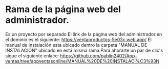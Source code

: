 # Rama de la página web del administrador.
Es un proyecto por separado
El link de la página web del administrador en el dominio es el siguiente:
https://ventaproductos-5e03c.web.app/
El manual de instalación esta ubicado dentro la carpeta "MANUAL DE INSTALACIÓN" ubicado en está misma rama.Para ahorarte un par de clic's sigue el siguiente enlace: https://github.com/pablin2402/App-ventas/tree/appventasonline/MANUAL%20DE%20INSTALACI%C3%93N 
